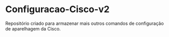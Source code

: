 # Configuracao-Cisco-v2
Repositório criado para armazenar mais outros comandos de configuração de aparelhagem da Cisco.
